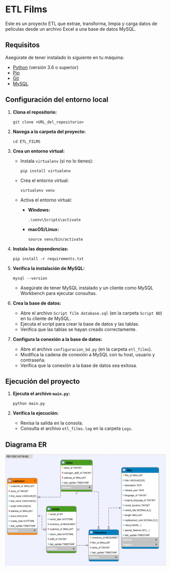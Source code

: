 # ETL Films

Este es un proyecto ETL que extrae, transforma, limpia y carga datos de películas desde un archivo Excel a una base de datos MySQL.

## Requisitos

Asegúrate de tener instalado lo siguiente en tu máquina:

* [Python](https://www.python.org/downloads/) (versión 3.6 o superior)
* [Pip](https://pip.pypa.io/en/stable/installation/)
* [Git](https://git-scm.com/downloads)
* [MySQL](https://www.mysql.com/downloads/)

## Configuración del entorno local

1.  **Clona el repositorio:**

    ```
    git clone <URL_del_repositorio>
    ```

2.  **Navega a la carpeta del proyecto:**

    ```
    cd ETL_FILMS
    ```

3.  **Crea un entorno virtual:**

    * Instala `virtualenv` (si no lo tienes):

        ```
        pip install virtualenv
        ```

    * Crea el entorno virtual:

        ```
        virtualenv venv
        ```

    * Activa el entorno virtual:
        * **Windows:**

            ```
            .\venv\Scripts\activate
            ```

        * **macOS/Linux:**

            ```
            source venv/bin/activate
            ```

4.  **Instala las dependencias:**

    ```
    pip install -r requirements.txt
    ```

5.  **Verifica la instalación de MySQL:**

    ```
    mysql --version
    ```

    * Asegúrate de tener MySQL instalado y un cliente como MySQL Workbench para ejecutar consultas.

6.  **Crea la base de datos:**

    * Abre el archivo `Script film database.sql` (en la carpeta `Script BD`) en tu cliente de MySQL.
    * Ejecuta el script para crear la base de datos y las tablas.
    * Verifica que las tablas se hayan creado correctamente.

7.  **Configura la conexión a la base de datos:**

    * Abre el archivo `configuracion_bd.py` (en la carpeta `etl_films`).
    * Modifica la cadena de conexión a MySQL con tu host, usuario y contraseña.
    * Verifica que la conexión a la base de datos sea exitosa.

## Ejecución del proyecto

1.  **Ejecuta el archivo `main.py`:**

    ```
    python main.py
    ```

2.  **Verifica la ejecución:**

    * Revisa la salida en la consola.
    * Consulta el archivo `etl_films.log` en la carpeta `Logs`.

## Diagrama ER
![Modelo Entidad Relación](Imagenes/MER.png)
